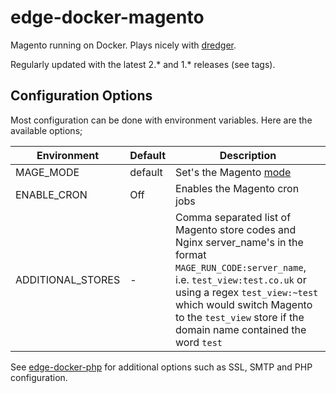 # edge-docker-magento
Magento running on Docker. Plays nicely with [dredger](https://github.com/outeredge/dredger).

Regularly updated with the latest 2.* and 1.* releases (see tags).

## Configuration Options
Most configuration can be done with environment variables. Here are the available options;

| Environment       | Default | Description |
| -------------     | ------- | --- |
| MAGE_MODE         | default | Set's the Magento [mode](http://devdocs.magento.com/guides/v2.1/config-guide/bootstrap/magento-modes.html) |
| ENABLE_CRON       | Off       | Enables the Magento cron jobs |
| ADDITIONAL_STORES | -         | Comma separated list of Magento store codes and Nginx server_name's in the format `MAGE_RUN_CODE:server_name`, i.e. `test_view:test.co.uk` or using a regex `test_view:~test` which would switch Magento to the `test_view` store if the domain name contained the word `test` |

See [edge-docker-php](https://github.com/outeredge/edge-docker-php) for additional options such as SSL, SMTP and PHP configuration.
